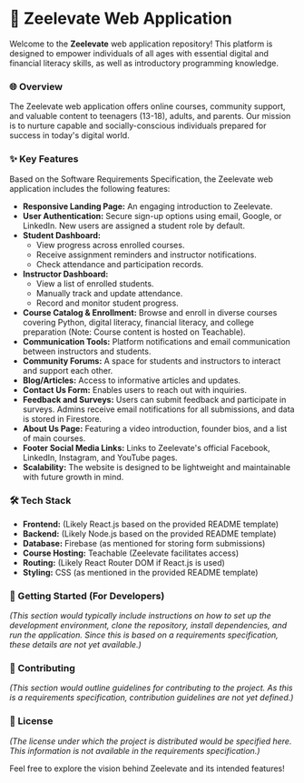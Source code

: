 # 🚀 Zeelevate Web Application

Welcome to the **Zeelevate** web application repository! This platform is designed to empower individuals of all ages with essential digital and financial literacy skills, as well as introductory programming knowledge.

### 🌐 Overview

The Zeelevate web application offers online courses, community support, and valuable content to teenagers (13-18), adults, and parents. Our mission is to nurture capable and socially-conscious individuals prepared for success in today's digital world.

### ✨ Key Features

Based on the Software Requirements Specification, the Zeelevate web application includes the following features:

* **Responsive Landing Page:** An engaging introduction to Zeelevate.
* **User Authentication:** Secure sign-up options using email, Google, or LinkedIn. New users are assigned a student role by default.
* **Student Dashboard:**
    * View progress across enrolled courses.
    * Receive assignment reminders and instructor notifications.
    * Check attendance and participation records.
* **Instructor Dashboard:**
    * View a list of enrolled students.
    * Manually track and update attendance.
    * Record and monitor student progress.
* **Course Catalog & Enrollment:** Browse and enroll in diverse courses covering Python, digital literacy, financial literacy, and college preparation (Note: Course content is hosted on Teachable).
* **Communication Tools:** Platform notifications and email communication between instructors and students.
* **Community Forums:** A space for students and instructors to interact and support each other.
* **Blog/Articles:** Access to informative articles and updates.
* **Contact Us Form:** Enables users to reach out with inquiries.
* **Feedback and Surveys:** Users can submit feedback and participate in surveys. Admins receive email notifications for all submissions, and data is stored in Firestore.
* **About Us Page:** Featuring a video introduction, founder bios, and a list of main courses.
* **Footer Social Media Links:** Links to Zeelevate's official Facebook, LinkedIn, Instagram, and YouTube pages.
* **Scalability:** The website is designed to be lightweight and maintainable with future growth in mind.

### 🛠️ Tech Stack

* **Frontend:** (Likely React.js based on the provided README template)
* **Backend:** (Likely Node.js based on the provided README template)
* **Database:** Firebase (as mentioned for storing form submissions)
* **Course Hosting:** Teachable (Zeelevate facilitates access)
* **Routing:** (Likely React Router DOM if React.js is used)
* **Styling:** CSS (as mentioned in the provided README template)

### 🚀 Getting Started (For Developers)

*(This section would typically include instructions on how to set up the development environment, clone the repository, install dependencies, and run the application. Since this is based on a requirements specification, these details are not yet available.)*

### 🤝 Contributing

*(This section would outline guidelines for contributing to the project. As this is a requirements specification, contribution guidelines are not yet defined.)*

### 📄 License

*(The license under which the project is distributed would be specified here. This information is not available in the requirements specification.)*

Feel free to explore the vision behind Zeelevate and its intended features!